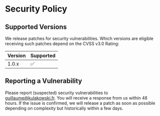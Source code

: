 # Security Policy

## Supported Versions

We release patches for security vulnerabilities. Which versions are eligible receiving such patches depend on the CVSS v3.0 Rating:

| Version | Supported          |
| ------- | ------------------ |
| 1.0.x   | :white_check_mark: |

## Reporting a Vulnerability

Please report (suspected) security vulnerabilities to guillaume@kulakowski.fr. You will receive a response from us within 48 hours. If the issue is confirmed, we will release a patch as soon as possible depending on complexity but historically within a few days.
